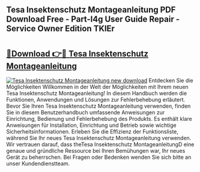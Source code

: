 ## Tesa Insektenschutz Montageanleitung PDF Download Free - Part-l4g User Guide Repair - Service Owner Edition TKlEr

# <h2><a href="http://df6k5sq.blite.top/?on=Tesa+Insektenschutz+Montageanleitung">🔗Download 👉🔴 Tesa Insektenschutz Montageanleitung</a></h2>

[![Tesa Insektenschutz Montageanleitung new download](https://i.imgur.com/lujVjoI.png)](http://df6k5sq.blite.top/?on=Tesa+Insektenschutz+Montageanleitung)
Entdecken Sie die Möglichkeiten Willkommen in der Welt der Möglichkeiten mit Ihrem neuen Tesa Insektenschutz Montageanleitung! In diesem Handbuch werden die Funktionen, Anwendungen und Lösungen zur Fehlerbehebung erläutert. Bevor Sie Ihren Tesa Insektenschutz Montageanleitung verwenden, finden Sie in diesem Benutzerhandbuch umfassende Anweisungen zur Einrichtung, Bedienung und Fehlerbehebung des Produkts. Es enthält klare Anweisungen für Installation, Einrichtung und Betrieb sowie wichtige Sicherheitsinformationen. Erleben Sie die Effizienz der Funktionsliste, während Sie Ihr neues Tesa Insektenschutz Montageanleitung verwenden. Wir vertrauen darauf, dass theTesa Insektenschutz MontageanleitungD eine genaue und gründliche Ressource bei Ihren Bemühungen war, Ihr neues Gerät zu beherrschen. Bei Fragen oder Bedenken wenden Sie sich bitte an unser Kundendienstteam.
